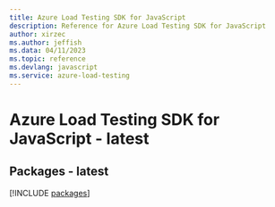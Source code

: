 ```yaml
---
title: Azure Load Testing SDK for JavaScript
description: Reference for Azure Load Testing SDK for JavaScript
author: xirzec
ms.author: jeffish
ms.data: 04/11/2023
ms.topic: reference
ms.devlang: javascript
ms.service: azure-load-testing
---
```

# Azure Load Testing SDK for JavaScript - latest
## Packages - latest
[!INCLUDE [packages](load-testing-index.md)]